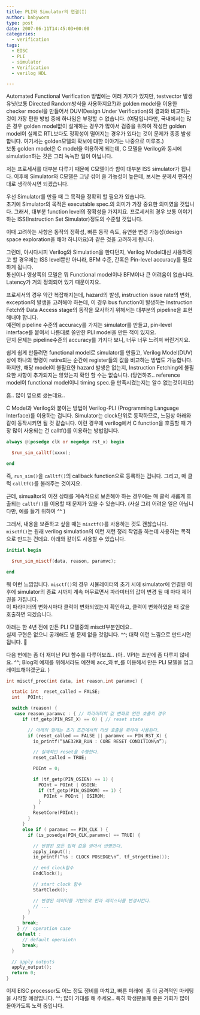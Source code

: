 ```yaml
---
title: PLI와 Simulator의 연결(I)
author: babyworm
type: post
date: 2007-06-11T14:45:03+00:00
categories:
  - verification
tags:
  - EISC
  - PLI
  - simulator
  - Verification
  - verilog HDL

---
```

Automated Functional Verification 방법에는 여러 가지가 있지만, testvector 발생 유닛(보통 Directed Random방식을 사용하지요?)과 golden model을 이용한 checker model을 만들어서 DUV(Design Under Verification)의 결과와 비교하는 것이 가장 편한 방법 중에 하나임은 부정할 수 없습니다. (여담입니다만, 국내에서는 많은 경우 golden model없이 설계하는 경우가 많아서 검증을 위하여 작성한 golden model이 실제로 RTL보다도 정확성이 떨어지는 경우가 있다는 것이 문제가 종종 발생합니다. 여기서는 golden모델의 확보에 대한 이야기는 나중으로 미루죠.)
<br>
보통 golden model은 C model을 이용하게 되는데, C 모델을 Verilog와 동시에 simulation하는 것은 그리 녹녹한 일이 아닙니다.

저는 프로세서를 대부분 다루기 때문에 C모델이라 함이 대부분 ISS simulator가 됩니다. 이후에 Simulator와 C모델은 그냥 섞어 쓸 가능성이 높은데, 보시는 분께서 편하신 대로 생각하시면 되겠습니다.

우선 Simulator를 만들 때 그 목적을 정확히 할 필요가 있습니다.
<br>
초기에 Simulator의 목적은 executable spec.의 의미가 가장 중요한 의미였을 것입니다. 그래서, 대부분 function level의 정확성을 가지지요. 프로세서의 경우 보통 이야기하는 ISS(Instruction Set Simulator)정도의 수준일 것입니다.

이때 고려하는 사항은 동작의 정확성, 빠른 동작 속도, 유연한 변경 가능성(design space exploration을 해야 하니까요)과 같은 것을 고려하게 됩니다.

그런데, 아시다시피 Verilog와 Simulation을 한다던지, Verilog Model대신 사용하려고 할 경우에는 ISS level뿐만 아니라, BFM 수준, 간혹은 Pin-level accuracy를 필요하게 됩니다.
<br>
통신이나 영상쪽의 모델은 뭐 Functional model이나 BFM이나 큰 어려움이 없습니다. Latency가 거의 정의되어 있기 때문이지요.

프로세서의 경우 약간 복잡해지는데, hazard의 발생, instruction issue rate의 변화, exception의 발생을 고려해야 하는데, 이 경우 bus function이 발생하는 Instruction Fetch와 Data Access stage의 동작을 모사하기 위해서는 대부분의 pipeline을 표현해내야 합니다.
<br>
예전에 pipeline 수준의 accuracy를 가지는 simulator를 만들고, pin-level interface를 붙여서 나름대로 쓸만한 PLI model을 만든 적이 있지요.
<br>
단지 문제는 pipeline수준의 accuracy를 가지다 보니, 너무 너무 느려져 버린거지요.

쉽게 쉽게 만들려면 functional model로 simulator를 만들고, Verilog Model(DUV)상에 하나의 명령이 retire되는 순간에 register들의 값을 비교하는 방법도 가능합니다.
<br>
하지만, 해당 model이 불필요한 hazard 발생은 없는지, Instruction Fetching에 불필요한 사항이 추가되지는 않았는지 확인 할 수는 없습니다. (당연하죠.. reference model이 functional model이니 timing spec.을 만족시켰는지는 알수 없는것이지요)

흠.. 많이 옆으로 샜는데요..

C Model과 Verilog와 붙이는 방법이 Verilog-PLI (Programming Language Interface)를 이용하는 겁니다. Simulator는 clock단위로 동작하므로, 느낌상 아래와 같이 동작시키면 될 것 같습니다. 이런 경우에 verilog에서 C function을 호출할 때 가장 많이 사용되는 건 calltf()를 이용하는 방법입니다.

```verilog
always @(posedge clk or negedge rst_x) begin

  $run_sim_calltf(xxxx);

end
```

즉, `run_sim()`을 `calltf()`의 callback function으로 등록하는 겁니다. 그리고, 매 클럭 `calltf()`를 불러주는 것이지요.

근데, simualtor의 이전 상태를 계속적으로 보존해야 하는 경우에는 매 클럭 새롭게 호출되는 `calltf()`를 이용할 때 문제가 있을 수 있습니다. (사실 그리 어려운 일은 아닙니다만, 예를 들기 위하여 ^^ )

그래서, 내용을 보존하고 싶을 때는 `misctf()`를 사용하는 것도 괜찮습니다.
<br>
`misctf()`는 원래 verilog simulation의 이런 저런 정리 작업을 하는데 사용하는 목적으로 만드는 건데요. 아래와 같이도 사용할 수 있습니다.

```verilog
initial begin

  $run_sim_misctf(data, reason, paramvc);

end
```

뭐 이런 느낌입니다. `misctf()`의 경우 시뮬레이터의 초기 시에 simulator에 연결된 이후에 simulator의 종료 시까지 계속 머무르면서 파라미터의 값이 변경 될 때 마다 제어권을 가집니다.
<br>
이 파라미터의 변화시마다 클럭이 변화되었는지 확인하고, 클럭이 변화하였을 때 값을 호출하면 되겠습니다.

아래는 한 4년 전에 만든 PLI 모델중의 misctf부분인데요..
<br>
실제 구현은 없으니 공개해도 별 문제 없을 것입니다. ^^; 대략 이런 느낌으로 만드시면 됩니다. 🙂

다음 번에는 좀 더 재미난 PLI 함수를 다루어보죠.. (아.. VPI는 초반에 좀 다루지 않네요. ^^; Blog의 예제를 위해서라도 예전에 acc\_와 tf\_를 이용해서 만든 PLI 모델을 업그레이드해야겠군요. )

```C
int misctf_proc(int data, int reason,int paramvc) {

  static int  reset_called = FALSE;
  int   POInt;

  switch (reason) {
   case reason_paramvc : { // 파라미터의 값 변화로 인한 호출의 경우
      if (tf_getp(PIN_RST_X) == 0) { // reset state

        // 아래의 형태는 초기 조건에서의 리셋 호출을 위하여 사용된다.
        if (reset_called == FALSE || paramvc == PIN_RST_X) {
          io_printf(“$AE32KB_RUN : CORE RESET CONDITION\n”);

          // 실제적인 reset을 수행한다.
          reset_called = TRUE;

          POInt = 0;

          if (tf_getp(PIN_OSIEN) == 1) {
            POInt = POInt | OSIEN;
            if (tf_getp(PIN_OSIROM) == 1) {
              POInt = POInt | OSIROM;
            }
          }
          ResetCore(POInt);
        }
      }
      else if ( paramvc == PIN_CLK ) {
        if (is_posedge(PIN_CLK,paramvc) == TRUE) {

          // 변경된 모든 입력 값을 받아서 반영한다.
          apply_input();
          io_printf(“%s : CLOCK POSEDGE\n”, tf_strgettime());

          // end_clock함수
          EndClock();

          // start clock 함수
          StartClock();

          // 변경된 데이터를 기반으로 핀과 레지스터를 변경시킨다.
          // ...
        }
      }
      break;
    } //  operation case
    default :
      // default operaiotn
      break;
  }

  // apply outputs
  apply_output();
  return 0;
}
```

이제 EISC processor도 어느 정도 정비를 마치고, 빠른 미래에  좀 더 공격적인 마케팅을 시작할 예정입니다. ^^; 많이 기대를 해 주세요.. 특히 학생분들께 좋은 기회가 많이 돌아가도록 노력 중입니다.
